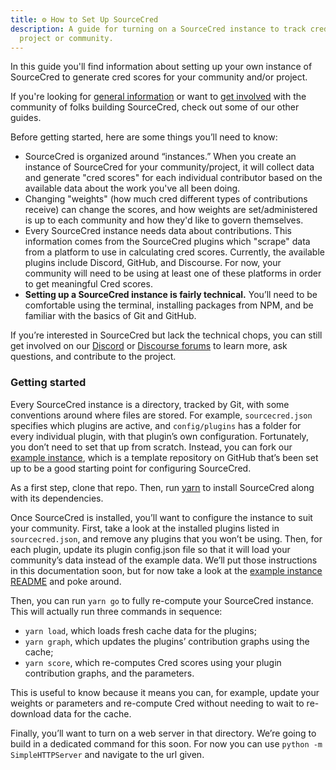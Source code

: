 ```yaml
---
title: ⚙️ How to Set Up SourceCred
description: A guide for turning on a SourceCred instance to track cred in your
  project or community.
---
```

In this guide you'll find information about setting up your own instance of SourceCred to generate cred scores for your community and/or project. 

[//]: # (What is the level of technical competence we're expecting from those who read this doc? If it's high, then we shouldn't waste too much time explaining basic tech concepts. The "before getting started" section below should explain the level of tech-knowledge you'll need and turn away those who won't be able to set up an instance on their own.)

If you're looking for [general information](https://sourcecred.io/docs/) or want to [get involved](https://sourcecred.io/docs/beta/get-involved) with the community of folks building SourceCred, check out some of our other guides.

[//]: # (Does this list truly contain the top most important things you'll need to know before getting started with creating your own sourcecred instance?)

Before getting started, here are some things you’ll need to know:

* SourceCred is organized around “instances.” When you create an instance of SourceCred for your community/project, it will collect data and generate "cred scores" for each individual contributor based on the available data about the work you've all been doing. 
* Changing "weights" (how much cred different types of contributions receive) can change the scores, and how weights are set/administered is up to each community and how they'd like to govern themselves.
* Every SourceCred instance needs data about contributions. This information comes from the SourceCred plugins which "scrape" data from a platform to use in calculating cred scores. Currently, the available plugins include Discord, GitHub, and Discourse. For now, your community will need to be using at least one of these platforms in order to get meaningful Cred scores.
* **Setting up a SourceCred instance is fairly technical.** You’ll need to be comfortable using the terminal, installing packages from NPM, and be familiar with the basics of Git and GitHub. 

If you’re interested in SourceCred but lack the technical chops, you can still get involved on our [Discord](https://sourcecred.io/discord) or [Discourse forums](https://discourse.sourcecred.io/) to learn more, ask questions, and contribute to the project. 

### Getting started 

[//]: # (^^^ this is the only "sidebar" title that pops up within this doc when it shows on the website. I think a Step 1, Step 2, etc. would be more useful for inner-doc navigation.)

[//]: # (Also, I'd love to see a true step by step guide with concrete tasks and simple instructions that lets anyone with the basic know-how quickly set up their instance. The content below feels very vague and indirect -granted I'm not a techie, so maybe I'm missing something-. If I were coming to this guide, I'd want it to be so clear and direct that it's more or less fool-proof.)

Every SourceCred instance is a directory, tracked by Git, with some conventions around where files are stored. For example, `sourcecred.json` specifies which plugins are active, and `config/plugins` has a folder for every individual plugin, with that plugin’s own configuration. Fortunately, you don’t need to set that up from scratch. Instead, you can fork our [example instance](https://github.com/sourcecred/example-instance), which is a template repository on GitHub that’s been set up to be a good starting point for configuring SourceCred.

As a first step, clone that repo. Then, run [yarn](https://classic.yarnpkg.com/lang/en/) to install SourceCred along with its dependencies.

Once SourceCred is installed, you’ll want to configure the instance to suit your community. First, take a look at the installed plugins listed in `sourcecred.json`, and remove any plugins that you won’t be using. Then, for each plugin, update its plugin config.json file so that it will load your community’s data instead of the example data. We’ll put those instructions in this documentation soon, but for now take a look at the [example instance README](https://github.com/sourcecred/example-instance) and poke around.

Then, you can run `yarn go` to fully re-compute your SourceCred instance. This will actually run three commands in sequence:

* `yarn load`, which loads fresh cache data for the plugins;
* `yarn graph`, which updates the plugins’ contribution graphs using the cache;
* `yarn score`, which re-computes Cred scores using your plugin contribution graphs, and the parameters.

This is useful to know because it means you can, for example, update your weights or parameters and re-compute Cred without needing to wait to re-download data for the cache.

Finally, you’ll want to turn on a web server in that directory. We’re going to build in a dedicated command for this soon. For now you can use `python -m SimpleHTTPServer` and navigate to the url given.
